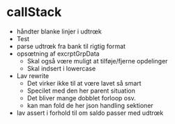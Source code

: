 # callStack

- håndter blanke linjer i udtrœk
- Test
- parse udtrœk fra bank til rigtig format
- opsœtning af excrptGrpData
  - Skal også vœre muligt at tilføje/fjerne opdelinger
  - Skal indsert i lowercase
- Lav rewrite
  - Det virker ikke til at vœre lavet så smart
  - Specilet med den her parent situation
  - Det bliver mange dobblet forloop osv.
  - kan man fold de her json handling sektioner
- lav assert i forhold til om saldo passer med udtrœk
